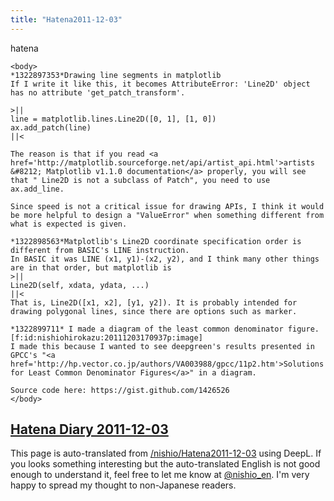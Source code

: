 ```yaml
---
title: "Hatena2011-12-03"
---
```


hatena

```
<body>
*1322897353*Drawing line segments in matplotlib
If I write it like this, it becomes AttributeError: 'Line2D' object has no attribute 'get_patch_transform'.

>||
line = matplotlib.lines.Line2D([0, 1], [1, 0])
ax.add_patch(line)
||<

The reason is that if you read <a href='http://matplotlib.sourceforge.net/api/artist_api.html'>artists &#8212; Matplotlib v1.1.0 documentation</a> properly, you will see that " Line2D is not a subclass of Patch", you need to use ax.add_line.

Since speed is not a critical issue for drawing APIs, I think it would be more helpful to design a "ValueError" when something different from what is expected is given.

*1322898563*Matplotlib's Line2D coordinate specification order is different from BASIC's LINE instruction.
In BASIC it was LINE (x1, y1)-(x2, y2), and I think many other things are in that order, but matplotlib is
>||
Line2D(self, xdata, ydata, ...)
||<
That is, Line2D([x1, x2], [y1, y2]). It is probably intended for drawing polygonal lines, since there are options such as marker.

*1322899711* I made a diagram of the least common denominator figure.
[f:id:nishiohirokazu:20111203170937p:image]
I made this because I wanted to see deepgreen's results presented in GPCC's "<a href='http://hp.vector.co.jp/authors/VA003988/gpcc/11p2.htm'>Solutions for Least Common Denominator Figures</a>" in a diagram.

Source code here: https://gist.github.com/1426526
</body>
```


[Hatena Diary 2011-12-03](https://nishiohirokazu.hatenadiary.org/archive/2011/12/03)
---
This page is auto-translated from [/nishio/Hatena2011-12-03](https://scrapbox.io/nishio/Hatena2011-12-03) using DeepL. If you looks something interesting but the auto-translated English is not good enough to understand it, feel free to let me know at [@nishio_en](https://twitter.com/nishio_en). I'm very happy to spread my thought to non-Japanese readers.